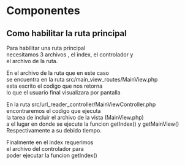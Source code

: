 # Componentes

<h2>Como habilitar la ruta principal</h2>
<p>
    Para habilitar una ruta principal <br>
    necesitamos 3 archivos , el index, el controlador y<br>
    el archivo de la ruta.
</p>

<p>
    En el archivo de la ruta que en este caso<br>
    se encuentra en la ruta src/main_view_routes/MainView.php<br>
    esta escrito el codigo que nos retorna <br>
    lo que el usuario final visualizara por pantalla
</p>

<p>
    En la ruta src/url_reader_controller/MainViewController.php<br>
    encontraremos el codigo que ejecuta<br>
    la tarea de incluir el archivo de la vista (MainView.php)<br>
    a el lugar en donde se ejecute la funcion getIndex() y getMainView()<br>
    Respectivamente a su debido tiempo.
</p>

<p>
    Finalmente en el index requerimos<br>
    el archivo del controlador para <br>
    poder ejecutar la funcion getIndex()
</p>